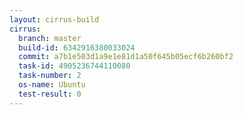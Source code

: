 ```yaml
---
layout: cirrus-build
cirrus:
  branch: master
  build-id: 6342916380033024
  commit: a7b1e503d1a9e1e81d1a50f645b05ecf6b260bf2
  task-id: 4905236744110080
  task-number: 2
  os-name: Ubuntu
  test-result: 0
---
```

